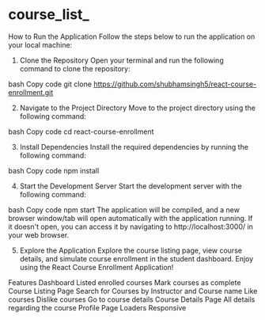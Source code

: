 ﻿# course_list_
How to Run the Application
Follow the steps below to run the application on your local machine:

1. Clone the Repository
Open your terminal and run the following command to clone the repository:

bash
Copy code
git clone https://github.com/shubhamsingh5/react-course-enrollment.git

2. Navigate to the Project Directory
Move to the project directory using the following command:

bash
Copy code
cd react-course-enrollment

3. Install Dependencies
Install the required dependencies by running the following command:

bash
Copy code
npm install

4. Start the Development Server
Start the development server with the following command:

bash
Copy code
npm start
The application will be compiled, and a new browser window/tab will open automatically with the application running. If it doesn't open, you can access it by navigating to http://localhost:3000/ in your web browser.

5. Explore the Application
Explore the course listing page, view course details, and simulate course enrollment in the student dashboard. Enjoy using the React Course Enrollment Application!

Features
Dashboard
Listed enrolled courses
Mark courses as complete
Course Listing Page
Search for Courses by Instructor and Course name
Like courses
Dislike courses
Go to course details
Course Details Page
All details regarding the course
Profile Page
Loaders
Responsive

